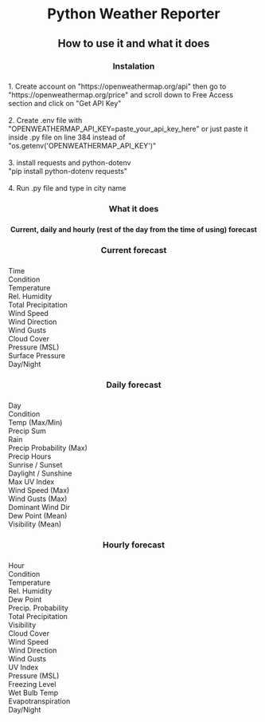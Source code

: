 <h1 align="center">Python Weather Reporter</h1>

###

<h2 align="center">How to use it and what it does</h2>

###

<h3 align="center">Instalation</h3>

###

<p align="left">1. Create account on "https://openweathermap.org/api" then go to "https://openweathermap.org/price" and scroll down to Free Access section and click on "Get API Key"<br><br>2. Create .env file with "OPENWEATHERMAP_API_KEY=paste_your_api_key_here" or just paste it inside .py file on line 384 instead of "os.getenv('OPENWEATHERMAP_API_KEY')"<br><br>3. install requests and python-dotenv <br>"pip install python-dotenv requests"<br><br>4. Run .py file and type in city name</p>

###

<h3 align="center">What it does</h3>

###

<h4 align="center">Current, daily and hourly (rest of the day from the time of using) forecast</h4>

###

<h3 align="center">Current forecast</h3>

###

<p align="left">Time<br>Condition<br>Temperature<br>Rel. Humidity<br>Total Precipitation<br>Wind Speed<br>Wind Direction<br>Wind Gusts<br>Cloud Cover<br>Pressure (MSL)<br>Surface Pressure<br>Day/Night</p>

###

<h3 align="center">Daily forecast</h3>

###

<p align="left">Day<br>Condition<br>Temp (Max/Min)<br>Precip Sum<br>Rain<br>Precip Probability (Max)<br>Precip Hours<br>Sunrise / Sunset<br>Daylight / Sunshine<br>Max UV Index<br>Wind Speed (Max)<br>Wind Gusts (Max)<br>Dominant Wind Dir<br>Dew Point (Mean)<br>Visibility (Mean)</p>

###

<h3 align="center">Hourly forecast</h3>

###

<p align="left">Hour<br>  Condition<br>  Temperature<br>  Rel. Humidity<br>  Dew Point<br>  Precip. Probability<br>  Total Precipitation<br>  Visibility<br>  Cloud Cover<br>  Wind Speed<br>  Wind Direction<br>  Wind Gusts<br>  UV Index<br>  Pressure (MSL)<br>  Freezing Level<br>  Wet Bulb Temp<br>  Evapotranspiration<br>  Day/Night</p>

###
